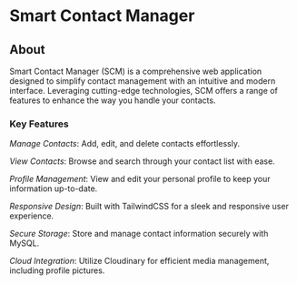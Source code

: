 #  Smart Contact Manager
## About
 Smart Contact Manager (SCM) is a comprehensive web application designed to simplify contact management with an intuitive and modern interface.
 Leveraging cutting-edge technologies, SCM offers a range of features to enhance the way you handle your contacts.

### **Key Features**<br>

 *Manage Contacts*:  Add, edit, and delete contacts effortlessly.

*View Contacts*: Browse and search through your contact list with ease.

*Profile Management*: View and edit your personal profile to keep your information up-to-date.

*Responsive Design*: Built with TailwindCSS for a sleek and responsive user experience.

*Secure Storage*: Store and manage contact information securely with MySQL.

*Cloud Integration*: Utilize Cloudinary for efficient media management, including profile pictures.
